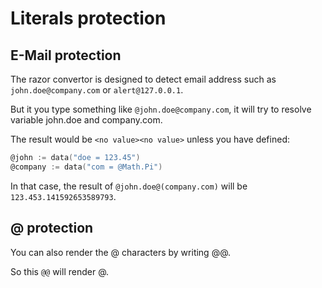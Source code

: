 # Literals protection

## E-Mail protection

The razor convertor is designed to detect email address such as `john.doe@company.com` or `alert@127.0.0.1`.

But it you type something like `@john.doe@company.com`, it will try to resolve variable john.doe and company.com.

The result would be `<no value><no value>` unless you have defined:

```go
@john := data("doe = 123.45")
@company := data("com = @Math.Pi")
```

In that case, the result of `@john.doe@(company.com)` will be `123.453.141592653589793`.

## &#64; protection

You can also render the &#64; characters by writing &#64;&#64;.

So this `@@` will render &#64;.
